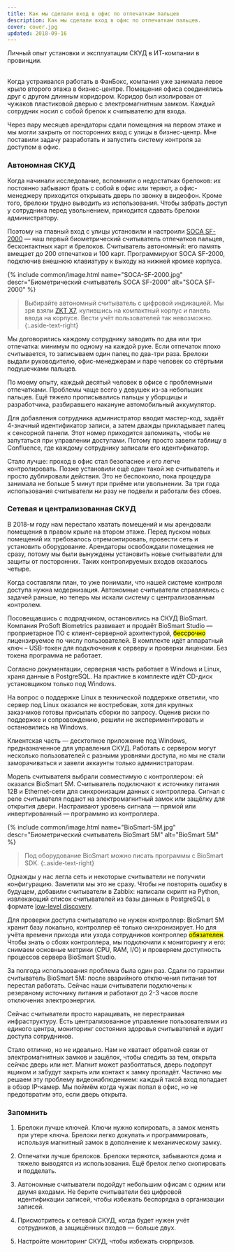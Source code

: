 ```yaml
---
title: Как мы сделали вход в офис по отпечаткам пальцев
description: Как мы сделали вход в офис по отпечаткам пальцев.
cover: cover.jpg
updated: 2018-09-16
---
```


<lead>Личный опыт установки и эксплуатации СКУД в ИТ-компании в провинции.<br /></lead>

<br />Когда устраивался работать в ФанБокс, компания 
уже занимала левое крыло второго этажа в бизнес-центре. Помещения офиса 
соединялись друг с другом длинным коридором. Коридор был изолирован от чужаков 
пластиковой дверью с электромагнитным замком. Каждый сотрудник носил с собой 
брелок к считывателю для входа.

Через пару месяцев арендаторы сдали помещения на первом этаже и мы могли 
закрыть от посторонних вход с улицы в бизнес-центр. Мне поставили задачу 
разработать и запустить систему контроля за доступом в офис.

### Автономная СКУД

Когда начинали исследование, вспомнили о недостатках брелоков: их постоянно 
забывают брать с собой в офис или теряют, а офис-менеджеру приходится открывать 
дверь по звонку в видеофон. Кроме того, брелоки трудно выводить из 
использования. Чтобы забрать доступ у сотрудника перед увольнением, 
приходится сдавать брелоки администратору.

Поэтому на главный вход с улицы установили и настроили [SOCA SF-2000](http://www.socatech.com/en/product-543239/Network-Compact-Size-Fingerpring-SF-2000.html) — наш 
первый биометрический считыватель отпечатков пальцев, бесконтактных карт и 
брелоков. Считыватель автономный: его память вмещает до 200 отпечатков и 100 
карт. Программируют SOCA SF-2000, подключив внешнюю клавиатуру к выходу на 
нижней кромке корпуса.

{% include common/image.html name="SOCA-SF-2000.jpg" descr="Биометрический считыватель SOCA SF-2000" alt="SOCA SF-2000" %}

> Выбирайте автономный считыватель с цифровой индикацией.
Мы зря взяли [ZKT X7](https://www.zkteco.com/en/product_detail/X7.html), 
купившись на компактный корпус и панель ввода на корпусе. Вести учёт 
пользователей так невозможно.
{:.aside-text-right}

Мы договорились каждому сотруднику заводить по два или три отпечатка: минимум 
по одному на каждой руке. Если отпечаток плохо считывается, то записываем один 
палец по два-три раза. Брелоки выдали руководителю, офис-менеджерам и паре 
человек со стёртыми подушечками пальцев.

По моему опыту, каждый десятый человек в офисе с проблемными отпечатками. 
Проблемы чаще всего у девушек из-за небольших пальцев. Ещё тяжело прописывались пальцы 
у уборщицы и разработчика, разбиравшего накануне автомобильный аккумулятор. 

Для добавления сотрудника администратор вводит мастер-код, задаёт 4-значный 
идентификатор записи, а затем дважды прикладывает палец к сенсорной панели. 
Этот номер приходится запоминать, чтобы не запутаться при управлении доступами. 
Потому просто завели таблицу в Confluence, где каждому сотруднику записали 
его идентификатор.

Стало лучше: проход в офис стал безопаснее и его легче контролировать. Позже 
установили ещё один такой же считыватель и просто дублировали действия. Это не 
беспокоило, пока процедура занимала не больше 5 минут при приёме или 
увольнении. За три года использования считыватели ни разу не подвели и работали 
без сбоев.

### Сетевая и централизованная СКУД

В 2018-м году нам перестало хватать помещений и мы арендовали помещения в 
правом крыле на втором этаже. Перед пуском новых помещений их требовалось 
отремонтировать, провести сеть и установить оборудование. Арендаторы освобождали 
помещения не сразу, потому мы были вынуждены установить новые считыватели для 
защиты от посторонних. Таких контролируемых входов оказалось четыре.

Когда составляли план, то уже понимали, что нашей системе контроля доступа 
нужна модернизация. Автономные считыватели справлялись с задачей раньше, но 
теперь мы искали систему с централизованным контролем.

Посовещавшись с подрядчиком, остановились на СКУД BioSmart. Компания ProSoft 
Biometrics развивает и продаёт BioSmart Studio — проприетарное ПО с 
клиент-серверной архитектурой, <mark>бессрочно</mark> лицензируемое по числу пользователей. 
В комплекте идёт аппаратный ключ – USB-токен для подключения к серверу и 
проверки лицензии. Без токена программа не работает.

Согласно документации, серверная часть работает в Windows и Linux, храня данные 
в PostgreSQL. На практике в комплекте идёт CD-диск установщиком только под 
Windows.

На вопрос о поддержке Linux в технической поддержке ответили, что сервер под 
Linux оказался не востребован, хотя для крупных заказчиков готовы присылать 
сборки по запросу. Оценив риски по поддержке и сопровождению, решили не 
экспериментировать и остановились на Windows.

Клиентская часть — десктопное приложение под Windows, предназначенное для 
управления СКУД. Работать с сервером могут несколько пользователей с разными 
уровнями доступа, но мы не стали заморачиваться и завели аккаунты только 
администраторам.

Модель считывателя выбрали совместимую с контроллером: ей оказался BioSmart 5M. 
Считыватель подключают к источнику питания 12В и Ethernet-сети для 
синхронизации данных с контроллера. Сигнал с реле считывателя подают на 
электромагнитный замок или защёлку для открытия двери. Настраивают уровень 
сигнала — прямой или инвертированный — программно из контроллера.

{% include common/image.html name="BioSmart-5M.jpg" descr="Биометрический считыватель BioSmart 5M" alt="BioSmart 5M" %}

> Под оборудование BioSmart можно писать программы с BioSmart SDK.
{:.aside-text-right}

Однажды у нас легла сеть и некоторые считыватели не получили конфигурацию. 
Заметили мы это не сразу. Чтобы не повторять ошибку в будущем, 
добавили считыватели в Zabbix: написали скрипт на Python, извлекающий список 
считывателей из базы данных в PostgreSQL в формате [low-level discovery](https://www.zabbix.com/documentation/3.4/manual/discovery/low_level_discovery#creating_custom_lld_rules).

Для проверки доступа считывателю не нужен контроллер: BioSmart 5M хранит базу 
локально, контроллер её только синхронизирует. Но для учёта времени прихода или 
ухода сотрудников контроллер <mark>обязателен</mark>. Чтобы знать о сбоях контроллера, мы 
подключили к мониторингу и его: снимаем основные метрики 
(CPU, RAM, I/O) и проверяем доступность процессов сервера BioSmart Studio.

За полгода использования проблема была один раз. Сдали по гарантии считыватель 
BioSmart 5M: после аварийного отключения питания тот перестал работать. Сейчас 
наши считыватели подключены к резервному источнику питания и работают до 2-3 
часов после отключения электроэнергии.

Сейчас считыватели просто наращивать, не 
перестраивая инфраструктуру. Есть централизованное управление пользователями из 
единого центра, мониторинг состояния здоровья считывателей и аудит доступа 
сотрудников. 

Стало отлично, но не идеально. Нам не хватает обратной связи от электромагнитных 
замков и защёлок, чтобы следить за тем, открыта сейчас дверь или нет. Магнит 
может разболтаться, дверь подопрут ящиком и забудут закрыть или контакт к замку 
пропадёт. Частично мы решаем эту проблему видеонаблюдением: каждый такой вход 
попадает в обзор IP-камер. Мы поймём когда чужак попал в офис, но не 
предотвратим это, если дверь открыта.

### Запомнить 

1. Брелоки лучше ключей. Ключи нужно копировать, а замок менять при утере 
ключа. Брелоки легко докупать и программировать, используя магнитный замок 
в дополнение к механическому замку.

2. Отпечатки лучше брелоков. Брелоки теряются, забываются дома и тяжело 
выводятся из использования. Ещё брелок легко скопировать и подделать.

3. Автономные считыватели подойдут небольшим офисам с одним или двумя входами. 
Не берите считыватели без цифровой идентификации записей, чтобы избежать 
беспорядка в организации записей.

4. Присмотритесь к сетевой СКУД, когда будет нужен учёт сотрудников, а 
защищённых входов — больше двух.

5. Настройте мониторинг СКУД, чтобы избежать сюрпризов. 
